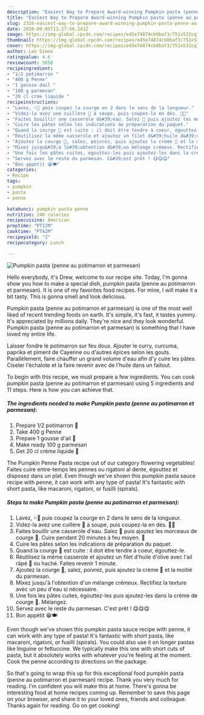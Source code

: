 ```yaml
---
description: "Easiest Way to Prepare Award-winning Pumpkin pasta (penne au potimarron et parmesan)"
title: "Easiest Way to Prepare Award-winning Pumpkin pasta (penne au potimarron et parmesan)"
slug: 2316-easiest-way-to-prepare-award-winning-pumpkin-pasta-penne-au-potimarron-et-parmesan
date: 2020-09-05T13:27:56.241Z
image: https://img-global.cpcdn.com/recipes/e45e74874cb0baf3/751x532cq70/pumpkin-pasta-penne-au-potimarron-et-parmesan-photo-principale-de-la-recette.jpg
thumbnail: https://img-global.cpcdn.com/recipes/e45e74874cb0baf3/751x532cq70/pumpkin-pasta-penne-au-potimarron-et-parmesan-photo-principale-de-la-recette.jpg
cover: https://img-global.cpcdn.com/recipes/e45e74874cb0baf3/751x532cq70/pumpkin-pasta-penne-au-potimarron-et-parmesan-photo-principale-de-la-recette.jpg
author: Leo Simon
ratingvalue: 4.6
reviewcount: 5658
recipeingredient:
- "1/2 potimarron "
- "400 g Penne"
- "1 gousse dail "
- "100 g parmesan"
- "20 cl crme liquide "
recipeinstructions:
- "Lavez, 💦🎃 puis coupez la courge en 2 dans le sens de la longueur."
- "Videz-la avez une cuillère 🥄 à soupe, puis coupez-la en dés. 🔪🎃"
- "Faites bouillir une casserole d&#39;eau. Salez 🧂 puis ajoutez les morceaux de courge 🎃. Cuire pendant 20 minutes à feu moyen. 🍲"
- "Cuire les pâtes selon les indications de préparation du paquet."
- "Quand la courge 🎃 est cuite : il doit être tendre à coeur, égouttez-le."
- "Réutilisez la même casserole et ajoutez un filet d&#39;huile d&#39;olive avec l&#39;ail râpé 🧄 ou haché. Faites revenir 1 minute."
- "Ajoutez la courge 🎃, salez, poivrez, puis ajoutez la crème 🧴 et la moitié du parmesan."
- "Mixez jusqu&#39;à l&#39;obtention d&#39;un mélange crémeux. Rectifiez la texture avec un peu d&#39;eau si nécessaire."
- "Une fois les pâtes cuites, égouttez-les puis ajoutez-les dans la crème de courge 🎃. Mélangez."
- "Servez avec le reste du parmesan. C&#39;est prêt ! 😋😋😋"
- "Bon appétit 😁🍽️"
categories:
- Recipe
tags:
- pumpkin
- pasta
- penne

katakunci: pumpkin pasta penne 
nutrition: 240 calories
recipecuisine: American
preptime: "PT17M"
cooktime: "PT42M"
recipeyield: "2"
recipecategory: Lunch

---
```



![Pumpkin pasta (penne au potimarron et parmesan)](https://img-global.cpcdn.com/recipes/e45e74874cb0baf3/751x532cq70/pumpkin-pasta-penne-au-potimarron-et-parmesan-photo-principale-de-la-recette.jpg)

Hello everybody, it's Drew, welcome to our recipe site. Today, I'm gonna show you how to make a special dish, pumpkin pasta (penne au potimarron et parmesan). It is one of my favorites food recipes. For mine, I will make it a bit tasty. This is gonna smell and look delicious.

Pumpkin pasta (penne au potimarron et parmesan) is one of the most well liked of recent trending foods on earth. It's simple, it's fast, it tastes yummy. It's appreciated by millions daily. They're nice and they look wonderful. Pumpkin pasta (penne au potimarron et parmesan) is something that I have loved my entire life.

Laisser fondre le potimarron sur feu doux. Ajouter le curry, curcuma, paprika et piment de Cayenne ou d&#39;autres épices selon les gouts. Parallèlement, faire chauffer un grand volume d&#39;eau afin d&#39;y cuire les pâtes. Ciseler l&#39;échalote et la faire revenir avec de l&#39;huile dans un faitout.


To begin with this recipe, we must prepare a few ingredients. You can cook pumpkin pasta (penne au potimarron et parmesan) using 5 ingredients and 11 steps. Here is how you can achieve that.

<!--inarticleads1-->

##### The ingredients needed to make Pumpkin pasta (penne au potimarron et parmesan):

1. Prepare 1/2 potimarron 🎃
1. Take 400 g Penne
1. Prepare 1 gousse d&#39;ail 🧄
1. Make ready 100 g parmesan
1. Get 20 cl crème liquide 🧴


The Pumpkin Penne Pasta recipe out of our category flowering vegetables! Faites cuire entre-temps les pennes ou rigatoni al dente, égouttez et disposez dans un plat. Even though we&#39;ve shown this pumpkin pasta sauce recipe with penne, it can work with any type of pasta! It&#39;s fantastic with short pasta, like macaroni, rigatoni, or fusilli (spirals). 

<!--inarticleads2-->

##### Steps to make Pumpkin pasta (penne au potimarron et parmesan):

1. Lavez, 💦🎃 puis coupez la courge en 2 dans le sens de la longueur.
1. Videz-la avez une cuillère 🥄 à soupe, puis coupez-la en dés. 🔪🎃
1. Faites bouillir une casserole d&#39;eau. Salez 🧂 puis ajoutez les morceaux de courge 🎃. Cuire pendant 20 minutes à feu moyen. 🍲
1. Cuire les pâtes selon les indications de préparation du paquet.
1. Quand la courge 🎃 est cuite : il doit être tendre à coeur, égouttez-le.
1. Réutilisez la même casserole et ajoutez un filet d&#39;huile d&#39;olive avec l&#39;ail râpé 🧄 ou haché. Faites revenir 1 minute.
1. Ajoutez la courge 🎃, salez, poivrez, puis ajoutez la crème 🧴 et la moitié du parmesan.
1. Mixez jusqu&#39;à l&#39;obtention d&#39;un mélange crémeux. Rectifiez la texture avec un peu d&#39;eau si nécessaire.
1. Une fois les pâtes cuites, égouttez-les puis ajoutez-les dans la crème de courge 🎃. Mélangez.
1. Servez avec le reste du parmesan. C&#39;est prêt ! 😋😋😋
1. Bon appétit 😁🍽️


Even though we&#39;ve shown this pumpkin pasta sauce recipe with penne, it can work with any type of pasta! It&#39;s fantastic with short pasta, like macaroni, rigatoni, or fusilli (spirals). You could also use it on longer pastas like linguine or fettuccine. We typically make this one with short cuts of pasta, but it absolutely works with whatever you&#39;re feeling at the moment. Cook the penne according to directions on the package. 

So that's going to wrap this up for this exceptional food pumpkin pasta (penne au potimarron et parmesan) recipe. Thank you very much for reading. I'm confident you will make this at home. There's gonna be interesting food at home recipes coming up. Remember to save this page on your browser, and share it to your loved ones, friends and colleague. Thanks again for reading. Go on get cooking!
